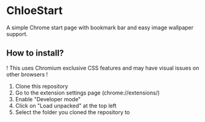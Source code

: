 # ChloeStart
A simple Chrome start page with bookmark bar and easy image wallpaper support.

## How to install?

! This uses Chromium exclusive CSS features and may have visual issues on other browsers !

1. Clone this repository
2. Go to the extension settings page (chrome://extensions/)
3. Enable "Developer mode"
4. Click on "Load unpacked" at the top left
5. Select the folder you cloned the repository to
